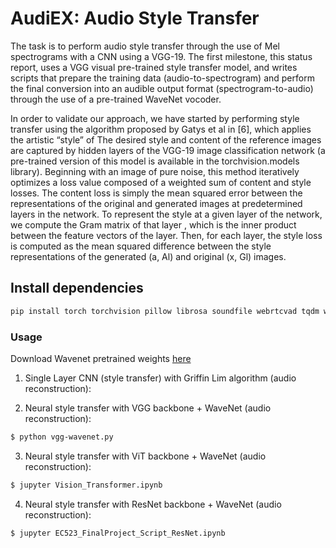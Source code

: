 # AudiEX: Audio Style Transfer

  The task is to perform audio style transfer through the use of Mel spectrograms with a CNN using a VGG-19. The first milestone, this status report, uses a VGG visual pre-trained style transfer model, and writes scripts that prepare the training data (audio-to-spectrogram) and perform the final conversion into an audible output format (spectrogram-to-audio) through the use of a pre-trained WaveNet vocoder.

  In order to validate our approach, we have started by performing style transfer using the algorithm proposed by Gatys et al in [6], which applies the artistic “style” of The desired style and content of the reference images are captured by hidden layers of the VGG-19 image classification network (a pre-trained version of this model is available in the torchvision.models library). Beginning with an image of pure noise, this method iteratively optimizes a loss value composed of a weighted sum of content and style losses. The content loss is simply the mean squared error between the representations of the original and generated images at predetermined layers in the network. To represent the style at a given layer of the network, we compute the Gram matrix of that layer , which is the inner product between the feature vectors of the layer. Then, for each layer, the style loss is computed as the mean squared difference between the style representations of the generated (a, Al) and original (x, Gl) images.

## Install dependencies
```bash
pip install torch torchvision pillow librosa soundfile webrtcvad tqdm wavenet_vocoder 
```

### Usage 
Download Wavenet pretrained weights [here](https://www.dropbox.com/s/zdbfprugbagfp2w/20180510_mixture_lj_checkpoint_step000320000_ema.pth?e=1&dl=0)


1. Single Layer CNN (style transfer) with Griffin Lim algorithm (audio reconstruction):

2. Neural style transfer with VGG backbone + WaveNet (audio reconstruction):

```bash
$ python vgg-wavenet.py
```

3. Neural style transfer with ViT backbone + WaveNet (audio reconstruction):

```bash
$ jupyter Vision_Transformer.ipynb
```

4. Neural style transfer with ResNet backbone + WaveNet (audio reconstruction):

```bash
$ jupyter EC523_FinalProject_Script_ResNet.ipynb
```
